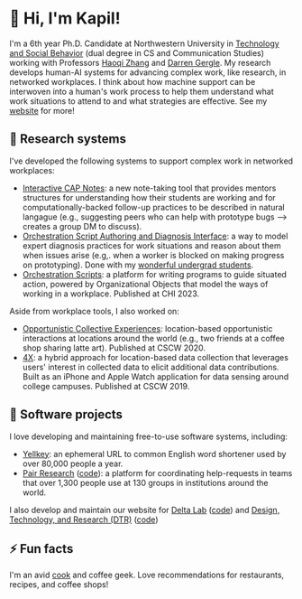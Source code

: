 # 👋 Hi, I'm Kapil!
I'm a 6th year Ph.D. Candidate at Northwestern University in [Technology and Social Behavior](https://tsb.northwestern.edu/) (dual degree in CS and Communication Studies) working with Professors [Haoqi Zhang](http://users.eecs.northwestern.edu/~hq/) and [Darren Gergle](http://dgergle.soc.northwestern.edu/). My research develops human-AI systems for advancing complex work, like research, in networked workplaces. I think about how machine support can be interwoven into a human's work process to help them understand what work situations to attend to and what strategies are effective. See my [website](https://www.kgarg.com/) for more!

## 🔬 Research systems
I've developed the following systems to support complex work in networked workplaces:
- [Interactive CAP Notes](https://github.com/NUDelta/interactive-soap-notes): a new note-taking tool that provides mentors structures for understanding how their students are working and for computationally-backed follow-up practices to be described in natural langague (e.g., suggesting peers who can help with prototype bugs --> creates a group DM to discuss).
- [Orchestration Script Authoring and Diagnosis Interface](https://github.com/NUDelta/orchestration-scripting-interfaces): a way to model expert diagnosis practices for work situations and reason about them when issues arise (e.g,. when a worker is blocked on making progress on prototyping). Done with my [wonderful undergrad students](https://dtr.northwestern.edu/projects/recpszo9ngYQ1ON9S).
-  [Orchestration Scripts](https://github.com/NUDelta/orchestration-engine): a platform for writing programs to guide situated action, powered by Organizational Objects that model the ways of working in a workplace. Published at CHI 2023.

Aside from workplace tools, I also worked on:
-  [Opportunistic Collective Experiences](https://github.com/NUDelta/ce-platform): location-based opportunistic interactions at locations around the world (e.g., two friends at a coffee shop sharing latte art). Published at CSCW 2020.
-  [4X](https://github.com/NUDelta/low-effort-sensing-ios): a hybrid approach for location-based data collection that leverages users' interest in collected data to elicit additional data contributions. Built as an iPhone and Apple Watch application for data sensing around college campuses. Published at CSCW 2019.

## 💽 Software projects
I love developing and maintaining free-to-use software systems, including:
- [Yellkey](https://www.yellkey.com/): an ephemeral URL to common English word shortener used by over 80,000 people a year.
- [Pair Research](https://www.pairresearch.io/) ([code](https://github.com/NUDelta/pair-research-meteor)): a platform for coordinating help-requests in teams that over 1,300 people use at 130 groups in institutions around the world.

I also develop and maintain our website for [Delta Lab](https://delta.northwestern.edu/) ([code](https://github.com/NUDelta/delta-web)) and [Design, Technology, and Research (DTR)](https://dtr.northwestern.edu/) ([code](https://github.com/NUDelta/dtr-web))

## ⚡ Fun facts
I'm an avid [cook](https://www.instagram.com/kapil_garg/) and coffee geek. Love recommendations for restaurants, recipes, and coffee shops!

<!--
## Random software I like
Some random software I've had a lot of fun playing with:
- [Orchestration Script Abstract Syntax Tree Transformer](https://github.com/NUDelta/orchestration-scripts-ast-transformer): as AST-based code transformer using Babel that can allow people to write code at high-levels of abstraction and convert them into a form Orchestration Scripts could use.
-->

<!--

**kapil1garg/kapil1garg** is a ✨ _special_ ✨ repository because its `README.md` (this file) appears on your GitHub profile.

Here are some ideas to get you started:

- 🔭 I’m currently working on ...
- 🌱 I’m currently learning ...
- 👯 I’m looking to collaborate on ...
- 🤔 I’m looking for help with ...
- 💬 Ask me about ...
- 📫 How to reach me: ...
- 😄 Pronouns: ...
- ⚡ Fun fact: ...
-->
